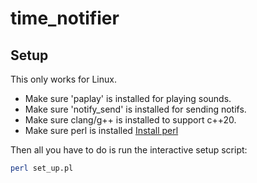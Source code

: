 # time_notifier

## Setup

This only works for Linux.

- Make sure 'paplay' is installed for playing sounds.
- Make sure 'notify_send' is installed for sending notifs.
- Make sure clang/g++ is installed to support c++20.
- Make sure perl is installed [Install perl](https://learn.perl.org/installing/unix_linux.html)

Then all you have to do is run the interactive setup script:

```bash
perl set_up.pl
```
